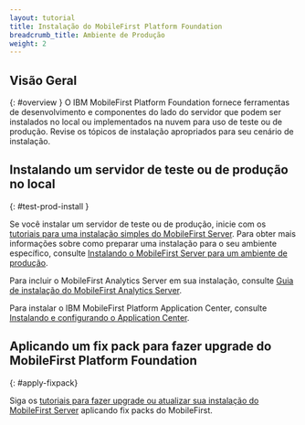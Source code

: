```yaml
---
layout: tutorial
title: Instalação do MobileFirst Platform Foundation
breadcrumb_title: Ambiente de Produção
weight: 2
---
```

<!-- NLS_CHARSET=UTF-8 -->
## Visão Geral
{: #overview }
O IBM MobileFirst Platform Foundation fornece ferramentas de desenvolvimento e componentes do lado do servidor que podem ser instalados no local ou implementados na nuvem para uso de teste ou de produção. Revise os tópicos de instalação apropriados para seu cenário de instalação.

## Instalando um servidor de teste ou de produção no local
{: #test-prod-install }

Se você instalar um servidor de teste ou de produção, inicie com os [tutoriais para uma instalação simples do MobileFirst Server](simple-install/). Para obter mais informações sobre como preparar uma instalação para o seu ambiente específico, consulte [Instalando o MobileFirst Server para um ambiente de produção](prod-env/).

Para incluir o MobileFirst Analytics Server em sua instalação, consulte [Guia de instalação do MobileFirst Analytics Server](analytics/).

Para instalar o IBM MobileFirst Platform Application Center, consulte [Instalando e configurando o Application Center](appcenter/).

## Aplicando um fix pack para fazer upgrade do MobileFirst Platform Foundation
{: #apply-fixpack}

Siga os [tutoriais para fazer upgrade ou atualizar sua instalação do MobileFirst Server](update) aplicando fix packs do MobileFirst.
